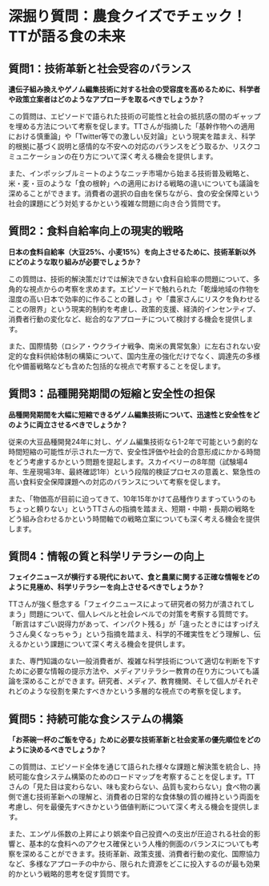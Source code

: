 # 深掘り質問：農食クイズでチェック！TTが語る食の未来

## 質問1：技術革新と社会受容のバランス

**遺伝子組み換えやゲノム編集技術に対する社会の受容度を高めるために、科学者や政策立案者はどのようなアプローチを取るべきでしょうか？**

この質問は、エピソードで語られた技術の可能性と社会の抵抗感の間のギャップを埋める方法について考察を促します。TTさんが指摘した「基幹作物への適用における慎重論」や「Twitter等での激しい反対論」という現実を踏まえ、科学的根拠に基づく説明と感情的な不安への対応のバランスをどう取るか、リスクコミュニケーションの在り方について深く考える機会を提供します。

また、インポッシブルミートのようなニッチ市場から始まる技術普及戦略と、米・麦・豆のような「食の根幹」への適用における戦略の違いについても議論を深めることができます。消費者の選択の自由を保ちながら、食の安全保障という社会的課題にどう対処するかという複雑な問題に向き合う質問です。

## 質問2：食料自給率向上の現実的戦略

**日本の食料自給率（大豆25%、小麦15%）を向上させるために、技術革新以外にどのような取り組みが必要でしょうか？**

この質問は、技術的解決策だけでは解決できない食料自給率の問題について、多角的な視点からの考察を求めます。エピソードで触れられた「乾燥地域の作物を湿度の高い日本で効率的に作ることの難しさ」や「農家さんにリスクを負わせることの限界」という現実的制約を考慮し、政策的支援、経済的インセンティブ、消費者行動の変化など、総合的なアプローチについて検討する機会を提供します。

また、国際情勢（ロシア・ウクライナ戦争、南米の異常気象）に左右されない安定的な食料供給体制の構築について、国内生産の強化だけでなく、調達先の多様化や備蓄戦略なども含めた包括的な視点で考察することを促します。

## 質問3：品種開発期間の短縮と安全性の担保

**品種開発期間を大幅に短縮できるゲノム編集技術について、迅速性と安全性をどのように両立させるべきでしょうか？**

従来の大豆品種開発24年に対し、ゲノム編集技術なら1-2年で可能という劇的な時間短縮の可能性が示された一方で、安全性評価や社会的合意形成にかかる時間をどう考慮するかという問題を提起します。スカイベリーの8年間（試験場4年、生産現場3年、最終確認1年）という段階的検証プロセスの意義と、緊急性の高い食料安全保障課題への対応のバランスについて考察を促します。

また、「物価高が目前に迫ってきて、10年15年かけて品種作りますっていうのもちょっと頼りない」というTTさんの指摘を踏まえ、短期・中期・長期の戦略をどう組み合わせるかという時間軸での戦略立案についても深く考える機会を提供します。

## 質問4：情報の質と科学リテラシーの向上

**フェイクニュースが横行する現代において、食と農業に関する正確な情報をどのように見極め、科学リテラシーを向上させるべきでしょうか？**

TTさんが強く懸念する「フェイクニュースによって研究者の努力が潰されてしまう」問題について、個人レベルと社会レベルでの対策を考察する質問です。「断言はすごい説得力があって、インパクト残る」が「違ったときにはすっげえうさん臭くなっちゃう」という指摘を踏まえ、科学的不確実性をどう理解し、伝えるかという課題について深く考える機会を提供します。

また、専門知識のない一般消費者が、複雑な科学技術について適切な判断を下すために必要な情報の提示方法や、メディアリテラシー教育の在り方についても議論を深めることができます。研究者、メディア、教育機関、そして個人がそれぞれどのような役割を果たすべきかという多層的な視点での考察を促します。

## 質問5：持続可能な食システムの構築

**「お茶碗一杯のご飯を守る」ために必要な技術革新と社会変革の優先順位をどのように決めるべきでしょうか？**

この質問は、エピソード全体を通じて語られた様々な課題と解決策を統合し、持続可能な食システム構築のためのロードマップを考察することを促します。TTさんの「見た目は変わらない、味も変わらない、品質も変わらない」食べ物の裏側で進む技術革新への理解と、消費者の日常的な食体験の質の維持という両面を考慮し、何を最優先すべきかという価値判断について深く考える機会を提供します。

また、エンゲル係数の上昇により娯楽や自己投資への支出が圧迫される社会的影響と、基本的な食料へのアクセス確保という人権的側面のバランスについても考察を深めることができます。技術革新、政策支援、消費者行動の変化、国際協力など、多様なアプローチの中から、限られた資源をどこに投入するのが最も効果的かという戦略的思考を促す質問です。